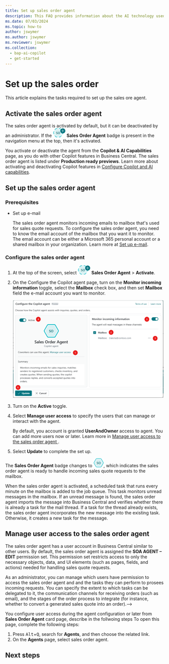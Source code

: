 ```yaml
---
title: Set up sales order agent
description: This FAQ provides information about the AI technology used in Business Central, along with key considerations and details about how AI is used, how it was tested and evaluated, and any specific limitations.
ms.date: 07/03/2024
ms.topic: how-to
author: jswymer
ms.author: jswymer
ms.reviewer: jswymer
ms.collection:
  - bap-ai-copilot
  - get-started
---
```


# Set up the sales order

This article explains the tasks required to set up the sales ore agent.

## Activate the sales order agent

The sales order agent is activated by default, but it can be deactivated by an administrator. If the ![Shows the sales order agent icon](media/soa-icon.png) **Sales Order Agent** badge is present in the navigation menu at the top, then it's activated.  

You activate or deactivate the agent from the **Copilot & AI Capabilities** page, as you do with other Copilot features in Business Central. The sales order agent is listed under **Production ready previews**. Learn more about activating and deactivating Copilot features in [Configure Copilot and AI capabilities](enable-ai.md).

## Set up the sales order agent

### Prerequisites

- Set up e-mail

   The sales order agent monitors incoming emails to mailbox that's used for sales quote requests. To configure the sales order agent, you need to know the email account of the mailbox that you want it to monitor. The email account can be either a Microsoft 365 personal account or a shared mailbox in your organization. Learn more at [Set up e-mail](admin-how-setup-email.md).

### Configure the sales order agent

1. At the top of the screen, select ![Shows the sales order agent icon](media/soa-icon.png) **Sales Order Agent** > **Activate**.  
1. On the Configure the Copilot agent page, turn on the **Monitor incoming information** toggle, select the **Mailbox** check box, and then set **Mailbox** field the e-mail account you want to monitor.

   ![Shows the sales order agent configuration page](media/soa-configuration.png)

1. Turn on the **Active** toggle.
1. Select **Manage user access** to specify the users that can manage or interact with the agent.

   By default, you account is granted **UserAndOwner** access to agent. You can add more users now or later. Learn more in [Manage user access to the sales order agent ](#manage-user-access-to-the-sales-order-agent).
1. Select **Update** to complete the set up.

The **Sales Order Agent** badge changes to ![Shows the sales order agent icon after configured](media/soa-activated-icon.png), which indicates the sales order agent is ready to handle incoming sales quote requests to the mailbox.

When the sales order agent is activated, a scheduled task that runs every minute on the mailbox is added to the job queue. This task monitors unread messages in the mailbox. If an unread message is found, the sales order agent imports the message into Business Central and verifies whether there is already a task for the mail thread. If a task for the thread already exists, the sales order agent incorporates the new message into the existing task. Otherwise, it creates a new task for the message. 

## Manage user access to the sales order agent 

The sales order agent has a user account in Business Central similar to other users. By default, the sales order agent is assigned the **SOA AGENT – EDIT** permission set. This permission set restricts access to only the necessary objects, data, and UI elements (such as pages, fields, and actions) needed for handling sales quote requests.

As an administrator, you can manage which users have permission to access the sales order agent and and the tasks they can perform to prosees incoming requests. <!--> You can specify the extent to which tasks can be delegated to it, the communication channels for receiving orders (such as email), and the stages of the order process to integrate (for instance, whether to convert a generated sales quote into an order).-->

You configure user access during the agent configuration or later from **Sales Order Agent** card page, describe in the follwoing steps To open this page, complete the following steps: 

1. Press <kbd>Alt</kbd>+<kbd>Q</kbd>, search for **Agents**, and then choose the related link.
1. On the **Agents** page, select sales order agent. 

## Next steps

<!--Remove all the comments in this template before you sign-off or merge to the main branch.-->
